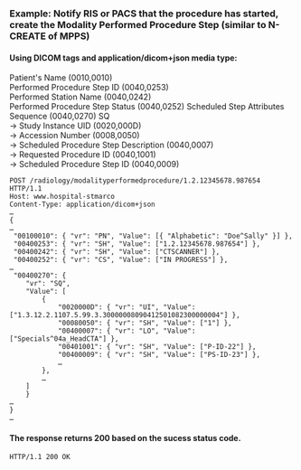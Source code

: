 ### Example: Notify RIS or PACS that the procedure has started, create the Modality Performed Procedure Step (similar to N-CREATE of MPPS)

#### Using DICOM tags and application/dicom+json media type:
Patient's Name (0010,0010)  
Performed Procedure Step ID (0040,0253)   
Performed Station Name (0040,0242)  
Performed Procedure Step Status (0040,0252)
Scheduled Step Attributes Sequence (0040,0270) SQ  
-> Study Instance UID (0020,000D)  
-> Accession Number (0008,0050)  
-> Scheduled Procedure Step Description (0040,0007)  
-> Requested Procedure ID (0040,1001)  
-> Scheduled Procedure Step ID (0040,0009)      

```http
POST /radiology/modalityperformedprocedure/1.2.12345678.987654 HTTP/1.1
Host: www.hospital-stmarco
Content-Type: application/dicom+json
…
{
…
 "00100010": { "vr": "PN", "Value": [{ "Alphabetic": "Doe^Sally" }] },
 "00400253": { "vr": "SH", "Value": ["1.2.12345678.987654"] },
 "00400242": { "vr": "SH", "Value": ["CTSCANNER"] },
 "00400252": { "vr": "CS", "Value": ["IN PROGRESS"] },
…
 "00400270": { 
    "vr": "SQ",
    "Value": [
        {
            "0020000D": { "vr": "UI", "Value": ["1.3.12.2.1107.5.99.3.30000008090412501082300000004"] },
            "00080050": { "vr": "SH", "Value": ["1"] },
            "00400007": { "vr": "LO", "Value": ["Specials^04a_HeadCTA"] },  
            "00401001": { "vr": "SH", "Value": ["P-ID-22"] },
            "00400009": { "vr": "SH", "Value": ["PS-ID-23"] },
            …          
        },
        …
    ]
    }
…
}
…
```

#### The response returns 200 based on the sucess status code.  
```http
HTTP/1.1 200 OK

```